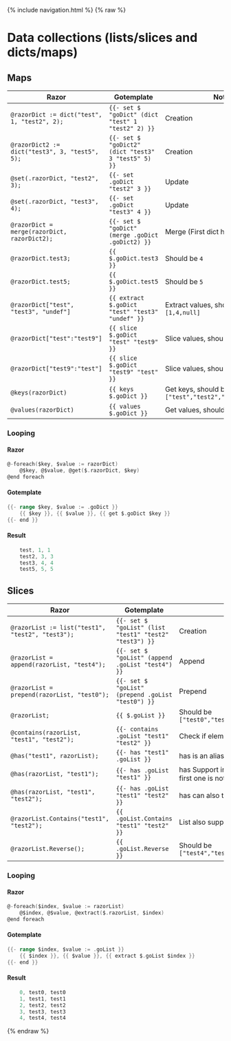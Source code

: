 {% include navigation.html %}
{% raw %}

# Data collections (lists/slices and dicts/maps)

## Maps

| Razor                                           | Gotemplate                                          | Note
| ---                                             | ---                                                 | ---
| `@razorDict := dict("test", 1, "test2", 2);`    | `{{- set $ "goDict" (dict "test" 1 "test2" 2) }}`   | Creation
| `@razorDict2 := dict("test3", 3, "test5", 5);`  | `{{- set $ "goDict2" (dict "test3" 3 "test5" 5) }}` | Creation
| `@set(.razorDict, "test2", 3);`                 | `{{- set .goDict "test2" 3 }}`                      | Update
| `@set(.razorDict, "test3", 4);`                 | `{{- set .goDict "test3" 4 }}`                      | Update 
| `@razorDict = merge(razorDict, razorDict2);`    | `{{- set $ "goDict" (merge .goDict .goDict2) }}`    | Merge (First dict has priority)
| `@razorDict.test3;`                             | `{{ $.goDict.test3 }}`                              | Should be `4`
| `@razorDict.test5;`                             | `{{ $.goDict.test5 }}`                              | Should be `5`
| `@razorDict["test", "test3", "undef"]`          | `{{ extract $.goDict "test" "test3" "undef" }}`     | Extract values, should be `[1,4,null]`
| `@razorDict["test":"test9"]`                    | `{{ slice $.goDict "test" "test9" }}`               | Slice values, should be `[1,3,4,5]`
| `@razorDict["test9":"test"]`                    | `{{ slice $.goDict "test9" "test" }}`               | Slice values, should be `[5,4,3,1]`
| `@keys(razorDict)`                              | `{{ keys $.goDict }}`                               | Get keys, should be `["test","test2","test3","test5"]`
| `@values(razorDict)`                            | `{{ values $.goDict }}`                             | Get values, should be `[1,3,4,5]`

### Looping

#### Razor

```go
@-foreach($key, $value := razorDict)
    @$key, @$value, @get($.razorDict, $key)
@end foreach
```

#### Gotemplate

```go
{{- range $key, $value := .goDict }}
    {{ $key }}, {{ $value }}, {{ get $.goDict $key }}
{{- end }}
```

#### Result

```go
    test, 1, 1
    test2, 3, 3
    test3, 4, 4
    test5, 5, 5
```

## Slices

| Razor                                            | Gotemplate                                             | Note
| ---                                              | ---                                                    | ---
| `@razorList := list("test1", "test2", "test3");` | `{{- set $ "goList" (list "test1" "test2" "test3") }}` | Creation
| `@razorList = append(razorList, "test4");`       | `{{- set $ "goList" (append .goList "test4") }}`       | Append
| `@razorList = prepend(razorList, "test0");`      | `{{- set $ "goList" (prepend .goList "test0") }}`      | Prepend
| `@razorList;`                                    | `{{ $.goList }}`                                       | Should be `["test0","test1","test2","test3","test4"]`
| `@contains(razorList, "test1", "test2");`        | `{{- contains .goList "test1" "test2" }}`              | Check if element is in list
| `@has("test1", razorList);`                      | `{{- has "test1" .goList }}`                           | has is an alias to contains
| `@has(razorList, "test1");`                      | `{{- has .goList "test1" }}`                           | has Support inversion of argument if the first one is not a list
| `@has(razorList, "test1", "test2");`             | `{{- has .goList "test1" "test2" }}`                   | has can also test for many elements
| `@razorList.Contains("test1", "test2");`         | `{{ .goList.Contains "test1" "test2" }}`               | List also support using methods
| `@razorList.Reverse();`                          | `{{ .goList.Reverse }}`                                | Should be `["test4","test3","test2","test1","test0"]`

### Looping

#### Razor

```go
@-foreach($index, $value := razorList)
    @$index, @$value, @extract($.razorList, $index)
@end foreach
```

#### Gotemplate

```go
{{- range $index, $value := .goList }}
    {{ $index }}, {{ $value }}, {{ extract $.goList $index }}
{{- end }}
```

#### Result

```go
    0, test0, test0
    1, test1, test1
    2, test2, test2
    3, test3, test3
    4, test4, test4
```

{% endraw %}